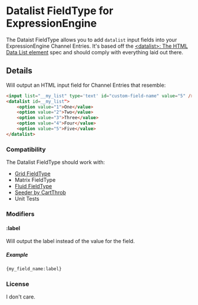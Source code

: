# Datalist FieldType for ExpressionEngine 

The Dataist FieldType allows you to add `datalist` input fields into your ExpressionEngine Channel Entries. It's based off the [<datalist\>: The HTML Data List element](https://developer.mozilla.org/en-US/docs/Web/HTML/Element/datalist) spec and should comply with everything laid out there.

## Details
Will output an HTML input field for Channel Entries that resemble:

```html
<input list="__my_list" type='text' id="custom-field-name" value="5" />
<datalist id=__my_list">
    <option value="1">One</value>
    <option value="2">Two</value>
    <option value="3">Three</value>
    <option value="4">Four</value>
    <option value="5">Five</value>
</datalist>
```

### Compatibility

The Datalist FieldType should work with:

- [Grid FieldType](https://docs.expressionengine.com/latest/fieldtypes/grid.html "Grid FieldType")
- Matrix FieldType
- [Fluid FieldType](https://docs.expressionengine.com/latest/fieldtypes/fluid.html "Fluid FieldType")
- [Seeder by CartThrob](https://expressionengine.com/add-ons/seeder-by-cartthrob "Seeder By CartThrob")
- Unit Tests

### Modifiers

#### :label
Will output the label instead of the value for the field.

##### Example
```html
{my_field_name:label}
```

### License

I don't care. 